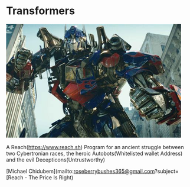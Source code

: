 # Transformers  
  
![alt text](https://github.com/coolieK/transformers/blob/main/Transformers.jpg?raw=true)  
  
A Reach(https://www.reach.sh) Program for an ancient struggle between two Cybertronian races, the heroic Autobots(Whitelisted wallet Address) and the evil Decepticons(Untrustworthy)
  
[Michael Chidubem](mailto:roseberrybushes365@gmail.com?subject=[Reach - The Price Is Right)
